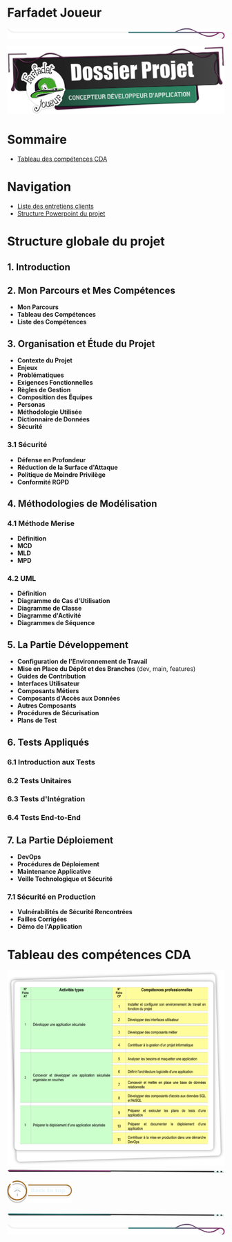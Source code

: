 # Farfadet Joueur 

<!-- Main image  -->

![border](./assets/line/border_deco_rt.png)

![farfadet_logo](./assets/img/farfadet.png)
# Sommaire

- [Tableau des compétences CDA](#tableau-des-compétences-cda)


# Navigation

- [Liste des entretiens clients](./doc/entretiens/liste_entretiens.md)
- [Structure Powerpoint du projet](./doc/powerpoint/mon_powerpoint.md)



# Structure globale du projet


## 1. Introduction

## 2. Mon Parcours et Mes Compétences
- **Mon Parcours**
- **Tableau des Compétences**
- **Liste des Compétences**

## 3. Organisation et Étude du Projet
- **Contexte du Projet**
- **Enjeux**
- **Problématiques**
- **Exigences Fonctionnelles**
- **Règles de Gestion**
- **Composition des Équipes**
- **Personas**
- **Méthodologie Utilisée**
- **Dictionnaire de Données**
- **Sécurité**

### 3.1 Sécurité
- **Défense en Profondeur**
- **Réduction de la Surface d'Attaque**
- **Politique de Moindre Privilège**
- **Conformité RGPD**

## 4. Méthodologies de Modélisation

### 4.1 Méthode Merise
- **Définition**
- **MCD**
- **MLD**
- **MPD**

### 4.2 UML
- **Définition**
- **Diagramme de Cas d'Utilisation**
- **Diagramme de Classe**
- **Diagramme d'Activité**
- **Diagrammes de Séquence**

## 5. La Partie Développement
- **Configuration de l'Environnement de Travail**
- **Mise en Place du Dépôt et des Branches** (dev, main, features)
- **Guides de Contribution**
- **Interfaces Utilisateur**
- **Composants Métiers**
- **Composants d'Accès aux Données**
- **Autres Composants**
- **Procédures de Sécurisation**
- **Plans de Test**

## 6. Tests Appliqués

### 6.1 Introduction aux Tests

### 6.2 Tests Unitaires

### 6.3 Tests d'Intégration

### 6.4 Tests End-to-End

## 7. La Partie Déploiement
- **DevOps**
- **Procédures de Déploiement**
- **Maintenance Applicative**
- **Veille Technologique et Sécurité**

### 7.1 Sécurité en Production
- **Vulnérabilités de Sécurité Rencontrées**
- **Failles Corrigées**
- **Démo de l'Application**


# Tableau des compétences CDA

![tableau compétences](./assets/img/Nouvelles_COMPET.png)
![border](./assets/line/line-pink-point_l.png)


<a href="#sommaire">
<img src="assets/button/back_to_top.png" alt="Home page" style="width: 150px; height: auto;">
</a>

![border](./assets/line/line-teal-point_l.png)

![border](./assets/line/border_deco_rt.png)
